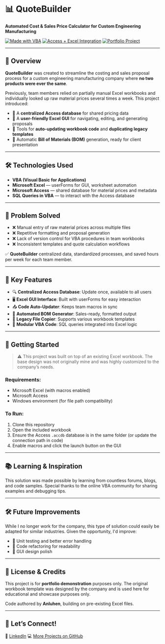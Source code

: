 # 📊 QuoteBuilder

**Automated Cost & Sales Price Calculator for Custom Engineering Manufacturing**

[![Made with VBA](https://img.shields.io/badge/Made%20with-VBA-green)](https://learn.microsoft.com/en-us/office/vba/library-reference/concepts/getting-started-with-vba-in-office)
[![Access + Excel Integration](https://img.shields.io/badge/Access%20%2B%20Excel-Integrated-blue)](https://www.microsoft.com/en-us/microsoft-365/access)
[![Portfolio Project](https://img.shields.io/badge/Portfolio-Project-important)](https://github.com/yourusername)

---

## 📌 Overview

**QuoteBuilder** was created to streamline the costing and sales proposal process for a custom engineering manufacturing company where **no two products were ever the same**.

Previously, team members relied on partially manual Excel workbooks and individually looked up raw material prices several times a week. This project introduced:

- 📂 A **centralized Access database** for shared pricing data  
- 🧰 A **user-friendly Excel GUI** for navigating, editing, and generating proposals  
- 🔄 Tools for **auto-updating workbook code** and **duplicating legacy templates**  
- 🧾 Automatic **Bill of Materials (BOM)** generation, ready for client presentation  

---

## 🛠️ Technologies Used

- **VBA (Visual Basic for Applications)**
- **Microsoft Excel** — userForms for GUI, worksheet automation
- **Microsoft Access** — shared database for material prices and metadata
- **SQL Queries in VBA** — to interact with the Access database

---

## 🎯 Problem Solved

- ❌ Manual entry of raw material prices across multiple files  
- ❌ Repetitive formatting and proposal generation  
- ❌ Lack of version control for VBA procedures in team workbooks  
- ❌ Inconsistent templates and quote calculation workflows  

✅ **QuoteBuilder** centralized data, standardized processes, and saved hours per week for each team member.

---

## 🌟 Key Features

- 🔍 **Centralized Access Database**: Update once, available to all users
- 🖥️ **Excel GUI Interface**: Built with userForms for easy interaction
- 📤 **Code Auto-Updater**: Keeps team macros in sync
- 📑 **Automated BOM Generator**: Sales-ready, formatted output
- 📄 **Legacy File Copier**: Supports various workbook templates
- 🧩 **Modular VBA Code**: SQL queries integrated into Excel logic

---

## 🚀 Getting Started

> ⚠️ This project was built on top of an existing Excel workbook. The base design was not originally mine and was highly customized to the company’s needs.

### Requirements:
- Microsoft Excel (with macros enabled)
- Microsoft Access
- Windows environment (for file path compatibility)

### To Run:
1. Clone this repository
2. Open the included workbook
3. Ensure the Access `.accdb` database is in the same folder (or update the connection path in code)
4. Enable macros and click the launch button on the GUI

---

## 📚 Learning & Inspiration

This solution was made possible by learning from countless forums, blogs, and code samples. Special thanks to the online VBA community for sharing examples and debugging tips.

---

## 🛠️ Future Improvements

While I no longer work for the company, this type of solution could easily be adapted for similar industries. Given the opportunity, I'd improve:

- 🧪 Unit testing and better error handling
- 🧼 Code refactoring for readability
- 🎨 GUI design polish

---

## 📜 License & Credits

This project is for **portfolio demonstration** purposes only. The original workbook template was designed by the company and is used here for educational and showcase purposes only.

Code authored by **Anluhen**, building on pre-existing Excel files.

---

## 🤝 Let’s Connect!

💼 [LinkedIn](https://www.linkedin.com/in/andrehenc/)
💻 [More Projects on GitHub](https://github.com/Anluhen)
